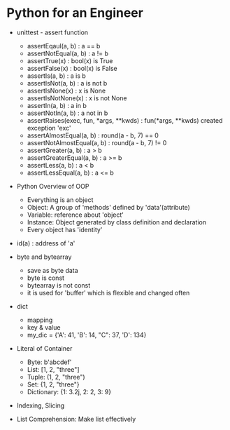 # Python for an Engineer

- unittest - assert function
    - assertEqaul(a, b) : a == b
    - assertNotEqual(a, b) : a != b
    - assertTrue(x) : bool(x) is True
    - assertFalse(x) : bool(x) is False
    - assertIs(a, b) : a is b  
    - assertIsNot(a, b) : a is not b
    - assertIsNone(x) : x is None
    - assertIsNotNone(x) : x is not None
    - assertIn(a, b) :  a in b
    - assertNotIn(a, b) : a not in b
    - assertRaises(exec, fun, *args, **kwds) : fun(*args, **kwds) created exception 'exc'
    - assertAlmostEqual(a, b) : round(a - b, 7) == 0
    - assertNotAlmostEqual(a, b) : round(a - b, 7) != 0
    - assertGreater(a, b) : a > b
    - assertGreaterEqual(a, b) : a >= b
    - assertLess(a, b) : a < b
    - assertLessEqual(a, b) : a <= b 
    
- Python Overview of OOP
    - Everything is an object
    - Object: A group of 'methods' defined by 'data'(attribute)
    - Variable: reference about 'object'
    - Instance: Object generated by class definition and declaration
    - Every object has 'identity'

- id(a) : address of 'a'

- byte and bytearray
    - save as byte data
    - byte is const
    - bytearray is not const
    - it is used for 'buffer' which is flexible and changed often

- dict
    - mapping
    - key & value
    - my_dic = {'A': 41, 'B': 14, "C": 37, 'D': 134}

- Literal of Container
    - Byte: b'abcdef'
    - List: [1, 2, "three"]
    - Tuple: (1, 2, "three")
    - Set: {1, 2, "three"}
    - Dictionary: {1: 3.2j, 2: 2, 3: 9}

- Indexing, Slicing

- List Comprehension: Make list effectively

    